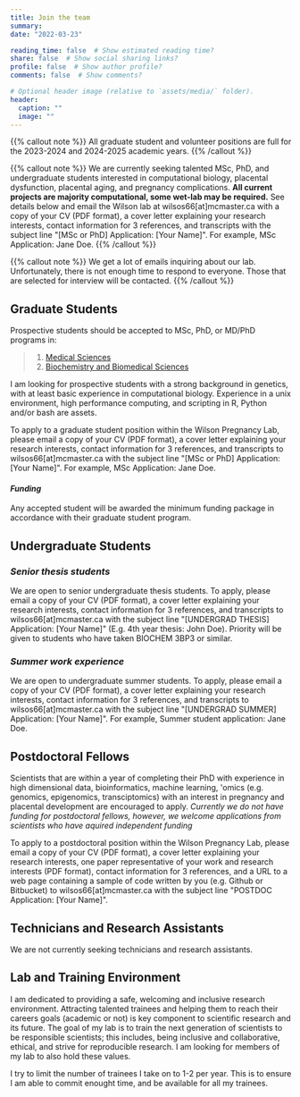 ```yaml
---
title: Join the team
summary:
date: "2022-03-23"

reading_time: false  # Show estimated reading time?
share: false  # Show social sharing links?
profile: false  # Show author profile?
comments: false  # Show comments?

# Optional header image (relative to `assets/media/` folder).
header:
  caption: ""
  image: ""
---
```

{{% callout note %}}
All graduate student and volunteer positions are full for the 2023-2024 and 2024-2025 academic years. 
{{% /callout %}}

{{% callout note %}}
We are currently seeking talented MSc, PhD, and undergraduate students interested in computational biology, placental dysfunction, placental aging, and pregnancy complications.
**All current projects are majority computational, some wet-lab may be required.**
See details below and email the Wilson lab at wilsos66[at]mcmaster.ca with a copy of your CV (PDF format), a cover letter explaining your research interests, contact information for 3 references, and transcripts with the subject line "[MSc or PhD] Application: [Your Name]". For example, MSc Application: Jane Doe.
{{% /callout %}}

{{% callout note %}}
We get a lot of emails inquiring about our lab. Unfortunately, there is not enough time to respond to everyone. Those that are selected for interview will be contacted.
{{% /callout %}}

## **Graduate Students**

Prospective students should be accepted to MSc, PhD, or MD/PhD programs in:

> 1. [Medical Sciences](https://gs.mcmaster.ca/program/medical-sciences/)
> 2. [Biochemistry and Biomedical Sciences](https://gs.mcmaster.ca/program/biochemistry-and-biomedical-sciences/)

I am looking for prospective students with a strong background in genetics, with at least basic experience in computational biology.
Experience in a unix environment, high performance computing, and scripting in R, Python and/or bash are assets. 

To apply to a graduate student position within the Wilson Pregnancy Lab, please email a copy of your CV (PDF format), a cover letter explaining your research interests, contact information for 3 references, and transcripts to wilsos66[at]mcmaster.ca with the subject line "[MSc or PhD] Application: [Your Name]". For example, MSc Application: Jane Doe.

#### *Funding*

Any accepted student will be awarded the minimum funding package in accordance with their graduate student program. 

## **Undergraduate Students**

### *Senior thesis students*
We are open to senior undergraduate thesis students. To apply, please email a copy of your CV (PDF format), a cover letter explaining your research interests, contact information for 3 references, and transcripts to wilsos66[at]mcmaster.ca with the subject line "[UNDERGRAD THESIS] Application: [Your Name]" (E.g. 4th year thesis: John Doe). Priority will be given to students who have taken BIOCHEM 3BP3 or similar.

### *Summer work experience*
We are open to undergraduate summer students. To apply, please email a copy of your CV (PDF format), a cover letter explaining your research interests, contact information for 3 references, and transcripts to wilsos66[at]mcmaster.ca with the subject line "[UNDERGRAD SUMMER] Application: [Your Name]". For example, Summer student application: Jane Doe.


## **Postdoctoral Fellows**

Scientists that are within a year of completing their PhD with experience in high dimensional data, bioinformatics, machine learning, 'omics (e.g. genomics, epigenomics, transciptomics) with an interest in pregnancy and placental development are encouraged to apply. *Currently we do not have funding for postdoctoral fellows, however, we welcome applications from scientists who have aquired independent funding*

To apply to a postdoctoral position within the Wilson Pregnancy Lab, please email a copy of your CV (PDF format), a cover letter explaining your research interests, one paper representative of your work and research interests (PDF format), contact information for 3 references, and a URL to a web page containing a sample of code written by you (e.g. Github or Bitbucket) to wilsos66[at]mcmaster.ca with the subject line "POSTDOC Application: [Your Name]".


## **Technicians and Research Assistants**
We are not currently seeking technicians and research assistants.


## **Lab and Training Environment**
I am dedicated to providing a safe, welcoming and inclusive research environment. Attracting talented trainees and helping them to reach their careers goals (academic or not) is key component to scientific research and its future. The goal of my lab is to train the next generation of scientists to be responsible scientists; this includes, being inclusive and collaborative, ethical, and strive for reproducible research. I am looking for members of my lab to also hold these values. 

I try to limit the number of trainees I take on to 1-2 per year. This is to ensure I am able to commit enought time, and be available for all my trainees. 




